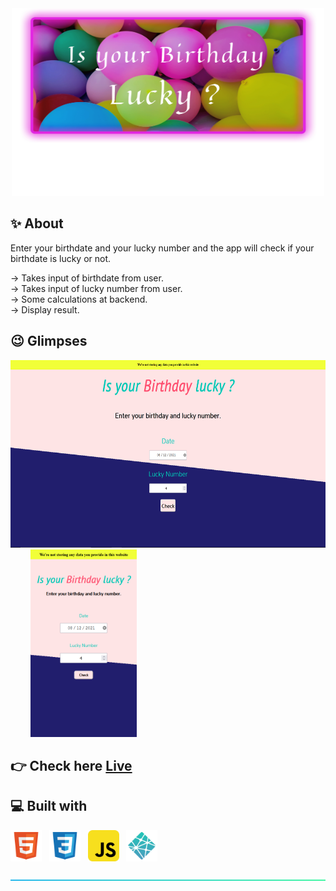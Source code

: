 <div align="center">

<img src="img/readme-poster.png" width="500" height="300" />

</div>



## ✨ About 

Enter your birthdate and your lucky number and the app will check if your birthdate is lucky or not.

-> Takes input of birthdate from user.  
-> Takes input of lucky number from user.  
-> Some calculations at backend.  
-> Display result.  


## 😉 **Glimpses**

<img src="img/desktop-ss.png" width="550" height="300" />&nbsp; &nbsp; &nbsp; &nbsp; <img src="img/mobile-ss.png" width="170" height="300" />

## 👉 Check here [Live](https://dcs-lucky-birthday.netlify.app/)


## 💻 **Built with**

<img src="img/html.svg" width="50" height="50" /> &nbsp; <img src="img/css.svg" width="50" height="50" /> &nbsp;  <img src="img/javascript.svg" width="50" height="50" /> &nbsp;  <img src="img/netlify.svg" width="50" height="50" />

![](https://raw.githubusercontent.com/dcs-soni/MinionSpeaks/main/img/aqua-line.png)
